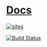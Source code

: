 ﻿# [Docs](https://github.com/OS-Q/Docs)

[![sites](http://182.61.61.133/link/resources/SoC.png)](http://www.OS-Q.com)

[![Build Status](https://github.com/OS-Q/Docs/workflows/Docs/badge.svg)](https://github.com/OS-Q/Docs/actions/workflows/Docs.yml)

